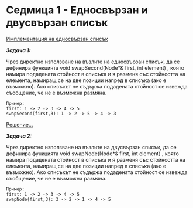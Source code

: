 # Седмица 1 - Едносвързан и двусвързан списък

[Имплементация на едносвързан списък](https://github.com/AleksandrinaKovachka/Data-structures-and-algorithms/tree/main/Week01/SinglyLinkedList)

***Задача 1:***

Чрез директно използване на възлите на едносвързан списък, да се дефинира функцията 
void swapSecond(Node*& first, int element) , 
която намира подадената стойност в списъка и я разменя със стойността на елемента, намиращ се на две позиции напред в списъка (ако е възможно). 
Ако списъкът не съдържа подадената стойност се извежда съобщение, че не е възможна размяна.

```
Пример:
first: 1 -> 2 -> 3 -> 4 -> 5
swapSecond(first,3): 1 -> 2 -> 5 -> 4 -> 3
```
[Решение...](https://github.com/AleksandrinaKovachka/Data-structures-and-algorithms/blob/main/Week01/Task1)

***Задача 2:***

Чрез директно използване на възлите на двусвързан списък, да се дефинира функцията 
void swapNode(Node*& first, int element) , 
която намира подадената стойност в списъка и я разменя със стойността на елемента, намиращ се на две позиции напред в списъка (ако е възможно). 
Ако списъкът не съдържа подадената стойност се извежда съобщение, че не е възможна размяна.
```
Пример:
first: 1 -> 2 -> 3 -> 4 -> 5
swapNode(first,3): 3 -> 2 -> 1 -> 4 -> 5

```
